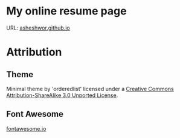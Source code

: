 # My online resume page

URL: [asheshwor.github.io](http://asheshwor.github.io/)

# Attribution

## Theme
Minimal theme by 'orderedlist' licensed under a [Creative Commons Attribution-ShareAlike 3.0 Unported License](http://creativecommons.org/licenses/by-sa/3.0/).

## Font Awesome
[fontawesome.io](http://fontawesome.io/)
